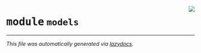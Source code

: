 <!-- markdownlint-disable -->

<a href="../src/models/__init__.py"><img align="right" style="float:right;" src="https://img.shields.io/badge/-source-cccccc?style=flat-square"></a>

# <kbd>module</kbd> `models`








---

_This file was automatically generated via [lazydocs](https://github.com/ml-tooling/lazydocs)._
